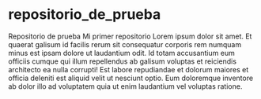 # repositorio_de_prueba
Repositorio de prueba
Mi primer repositorio
Lorem ipsum dolor sit amet. Et quaerat galisum id facilis rerum sit consequatur corporis rem numquam minus est ipsam dolore ut laudantium odit.
Id totam accusantium eum officiis cumque qui illum repellendus ab galisum voluptas et reiciendis architecto ea nulla corrupti!
Est labore repudiandae et dolorum maiores et officia deleniti est aliquid velit ut nesciunt optio. Eum doloremque inventore ab dolor
illo ad voluptatem quia ut enim laudantium vel voluptas ratione. 
